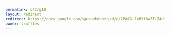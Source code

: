 ```yaml
---
permalink: s42/g10
layout: redirect
redirect: https://docs.google.com/spreadsheets/d/e/2PACX-1vRXfhw5TjZ4dtH4Ag5jeMUZUQPczt4ZcdwzZ-HUOHh6b2EsNsUwPD6kEz46kUuJ5BUBB9KOAID8-w3a/pubhtml
owner: truffles
---
```

